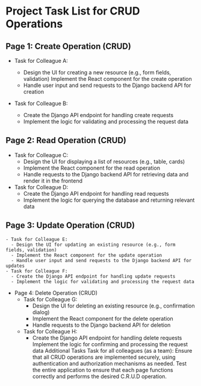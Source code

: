 # Project Task List for CRUD Operations
## Page 1: Create Operation (CRUD)
- Task for Colleague A:
  - Design the UI for creating a new resource (e.g., form fields, validation)
Implement the React component for the create operation
  - Handle user input and send requests to the Django backend API for creation

- Task for Colleague B:
  - Create the Django API endpoint for handling create requests
  - Implement the logic for validating and processing the request data
  
## Page 2: Read Operation (CRUD)
  - Task for Colleague C:
    - Design the UI for displaying a list of resources (e.g., table, cards)
    - Implement the React component for the read operation
    - Handle requests to the Django backend API for retrieving data and render it in the frontend
  - Task for Colleague D:
    - Create the Django API endpoint for handling read requests
    - Implement the logic for querying the database and returning relevant data
    
  ## Page 3: Update Operation (CRUD)
    - Task for Colleague E:
      - Design the UI for updating an existing resource (e.g., form fields, validation)
      - Implement the React component for the update operation
      - Handle user input and send requests to the Django backend API for updates
    - Task for Colleague F:
      - Create the Django API endpoint for handling update requests
      - Implement the logic for validating and processing the request data
- Page 4: Delete Operation (CRUD)
    - Task for Colleague G:
      - Design the UI for deleting an existing resource (e.g., confirmation dialog)
      - Implement the React component for the delete operation
      - Handle requests to the Django backend API for deletion
    - Task for Colleague H:
      - Create the Django API endpoint for handling delete requests
Implement the logic for confirming and processing the request data
Additional Tasks
Task for all colleagues (as a team):
Ensure that all CRUD operations are implemented securely, using authentication and authorization mechanisms as needed.
Test the entire application to ensure that each page functions correctly and performs the desired C.R.U.D operation.
 